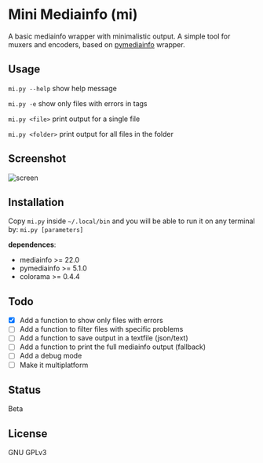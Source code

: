 # Mini Mediainfo (mi)

A basic mediainfo wrapper with minimalistic output. A simple tool for muxers and encoders, based on [pymediainfo](https://pymediainfo.readthedocs.io/en/stable/pymediainfo.html) wrapper.

## Usage

`mi.py --help` show help message

`mi.py -e` show only files with errors in tags

`mi.py <file>` print output for a single file

`mi.py <folder>` print output for all files in the folder

## Screenshot

![screen](https://i.postimg.cc/0QbgKHSn/image.png)

## Installation

Copy `mi.py` inside `~/.local/bin` and you will be able to run it on any terminal by: `mi.py [parameters]`

**dependences**:

- mediainfo >= 22.0
- pymediainfo >= 5.1.0
- colorama >= 0.4.4

## Todo

- [x] Add a function to show only files with errors
- [ ] Add a function to filter files with specific problems
- [ ] Add a function to save output in a textfile (json/text)
- [ ] Add a function to print the full mediainfo output (fallback)
- [ ] Add a debug mode
- [ ] Make it multiplatform

## Status

Beta

## License

GNU GPLv3
